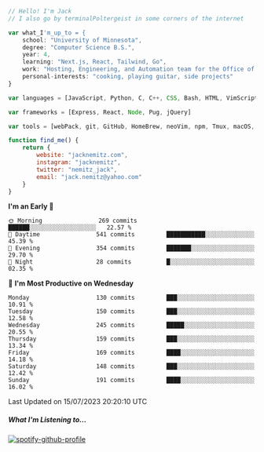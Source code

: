 ```javascript
// Hello! I'm Jack
// I also go by terminalPoltergeist in some corners of the internet

var what_I'm_up_to = {
    school: "University of Minnesota",
    degree: "Computer Science B.S.",
    year: 4,
    learning: "Next.js, React, Tailwind, Go",
    work: "Hosting, Engineering, and Automation team for the Office of Information Technology at UMN",
    personal-interests: "cooking, playing guitar, side projects"
}

var languages = [JavaScript, Python, C, C++, CSS, Bash, HTML, VimScript]

var frameworks = [Express, React, Node, Pug, jQuery]

var tools = [webPack, git, GitHub, HomeBrew, neoVim, npm, Tmux, macOS, Ubuntu, Docker, Nginx]

function find_me() {
    return {
        website: "jacknemitz.com",
        instagram: "jacknemitz",
        twitter: "nemitz_jack",
        email: "jack.nemitz@yahoo.com"
    }
}
```

<!--START_SECTION:waka-->
**I'm an Early 🐤** 

```text
🌞 Morning                269 commits         ██████░░░░░░░░░░░░░░░░░░░   22.57 % 
🌆 Daytime                541 commits         ███████████░░░░░░░░░░░░░░   45.39 % 
🌃 Evening                354 commits         ███████░░░░░░░░░░░░░░░░░░   29.70 % 
🌙 Night                  28 commits          █░░░░░░░░░░░░░░░░░░░░░░░░   02.35 % 
```
📅 **I'm Most Productive on Wednesday** 

```text
Monday                   130 commits         ███░░░░░░░░░░░░░░░░░░░░░░   10.91 % 
Tuesday                  150 commits         ███░░░░░░░░░░░░░░░░░░░░░░   12.58 % 
Wednesday                245 commits         █████░░░░░░░░░░░░░░░░░░░░   20.55 % 
Thursday                 159 commits         ███░░░░░░░░░░░░░░░░░░░░░░   13.34 % 
Friday                   169 commits         ████░░░░░░░░░░░░░░░░░░░░░   14.18 % 
Saturday                 148 commits         ███░░░░░░░░░░░░░░░░░░░░░░   12.42 % 
Sunday                   191 commits         ████░░░░░░░░░░░░░░░░░░░░░   16.02 % 
```



 Last Updated on 15/07/2023 20:20:10 UTC
<!--END_SECTION:waka-->

##### What I'm Listening to...

[![spotify-github-profile](https://spotify-github-profile.vercel.app/api/view?uid=jack.nemitz&cover_image=true&show_offline=true&bar_color=53b14f&bar_color_cover=false&background_color=121212FF)](https://spotify-github-profile.vercel.app/api/view?uid=jack.nemitz&redirect=true)

